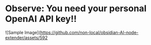 # Observe: You need your personal OpenAI API key!!

![Sample Image](https://github.com/non-local/obsidian-AI-node-extender/assets/592